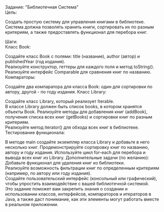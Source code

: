 Задание: "Библиотечная Система"  
Цель:  

Создать простую систему для управления книгами в библиотеке. Система должна позволять хранить книги, сортировать их по разным критериям, а также предоставлять функционал для перебора книг.

Шаги:  
Класс Book:

Создайте класс Book с полями: title (название), author (автор) и publishedYear (год издания).  
Реализуйте конструктор, геттеры для каждого поля и метод toString().  
Реализуйте интерфейс Comparable<Book> для сравнения книг по названию.  
Компараторы:

Создайте два компаратора для класса Book: один для сортировки по автору, другой - по году издания.
Класс Library:  

Создайте класс Library, который реализует Iterable<Book>.  
В классе Library должен быть список books, в котором хранятся объекты Book.
Реализуйте методы для добавления книг (addBook), получения списка всех книг (getBooks) и сортировки книг по разным критериям.  
Реализуйте метод iterator() для обхода всех книг в библиотеке.  
Тестирование функционала:

В методе main создайте экземпляр класса Library и добавьте в него несколько книг.
Продемонстрируйте сортировку книг по названию, автору и году издания.
Используйте цикл for-each для перебора и вывода всех книг из Library.
Дополнительные задачи (по желанию):  
Добавьте функционал для удаления книг из библиотеки.  
Реализуйте возможность фильтрации книг по определенным критериям (например, по автору или году издания).  
Создайте пользовательский интерфейс (консольный или графический), чтобы упростить взаимодействие с вашей библиотечной системой.  
Это задание поможет вам закрепить знания о создании и использовании классов, интерфейсов, компараторов и итераторов в Java, а также даст понимание, как эти элементы могут работать вместе в реальном приложении.
